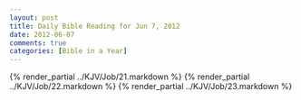 ```yaml
---
layout: post
title: Daily Bible Reading for Jun 7, 2012
date: 2012-06-07
comments: true
categories: [Bible in a Year]
---
```

{% render_partial ../KJV/Job/21.markdown %}
{% render_partial ../KJV/Job/22.markdown %}
{% render_partial ../KJV/Job/23.markdown %}
